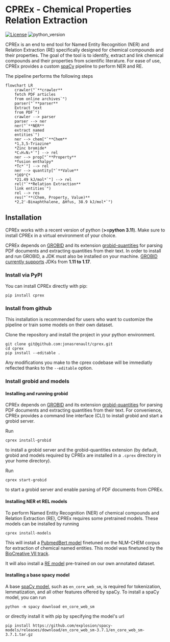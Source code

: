 # CPREx - Chemical Properties Relation Extraction

[![License](https://img.shields.io/badge/License-MIT-yellow)](LICENSE)
![python_version](https://img.shields.io/badge/Python-%3E=3.11-blue)

CPREx is an end to end tool for Named Entity Recognition (NER) and Relation Extraction (RE) specifically designed for chemical compounds and their properties. The goal of the tool is to identify, extract and link chemical compounds and their properties from scientific literature. For ease of use, CPREx provides a custom [spaCy](https://spacy.io/) pipeline to perform NER and RE.

The pipeline performs the following steps

```mermaid
flowchart LR
    crawler("`**crawler**
    fetch PDF articles
    from online archives`")
    parser("`**parser**
    Extract text
    from PDF`")
    crawler --> parser
    parser --> ner
    ner("`**NER**
    extract named
    entities`")
    ner --> chem["`**Chem**
    *1,3,5-Triazine*
    *Zinc bromide*
    *C₃H₄N₂*`"] --> rel
    ner --> prop["`**Property**
    *fusion enthalpy*
    *Tc*`"] --> rel
    ner --> quantity["`**Value**
    *169°C*
    *21.49 kJ/mol*`"] --> rel
    rel("`**Relation Extraction**
    link entities`")
    rel --> res
    res("`**(Chem, Property, Value)**
    *2,2'-Binaphthalene, ΔHfus, 38.9 kJ/mol*`")
```

## Installation

CPREx works with a recent version of python (**>=python 3.11**). Make sure to install CPREx in a virtual environment of your choice.

CPREx depends on [GROBID](https://github.com/kermitt2/grobid) and its extension [grobid-quantities](https://github.com/lfoppiano/grobid-quantities) for parsing PDF documents and extracting quantities from their text. In order to install and run GROBID, a JDK must also be installed on your machine. [GROBID currently supports](https://grobid.readthedocs.io/en/latest/Install-Grobid/) JDKs from **1.11 to 1.17**.

### Install via PyPI

You can install CPREx directly with pip:

```console
pip install cprex
```

### Install from github

This installation is recommended for users who want to customize the pipeline or train some models on their own dataset.

Clone the repository and install the project in your python environment.

```console
git clone git@github.com:jonasrenault/cprex.git
cd cprex
pip install --editable .
```

Any modifications you make to the cprex codebase will be immediatly reflected thanks to the `--editable` option.

### Install grobid and models

#### Installing and running grobid

CPREx depends on [GROBID](https://github.com/kermitt2/grobid) and its extension [grobid-quantities](https://github.com/lfoppiano/grobid-quantities) for parsing PDF documents and extracting quantities from their text. For convenience, CPREx provides a command line interface (CLI) to install grobid and start a grobid server.

Run

```console
cprex install-grobid
```

to install a grobid server and the grobid-quantities extension (by default, grobid and models required by CPREx are installed in a `.cprex` directory in your home directory).

Run

```console
cprex start-grobid
```

to start a grobid server and enable parsing of PDF documents from CPREx.

#### Installing NER et REL models

To perform Named Entity Recognition (NER) of chemical compounds and Relation Extraction (RE), CPREx requires some pretrained models. These models can be installed by running

```console
cprex install-models
```

This will install a [PubmedBert model](https://ftp.ncbi.nlm.nih.gov/pub/lu/BC7-NLM-Chem-track/) finetuned on the NLM-CHEM corpus for extraction of chemical named entities. This model was finetuned by the [BioCreative VII track](https://biocreative.bioinformatics.udel.edu/tasks/biocreative-vii/track-2/).

It will also install a [RE model](https://github.com/jonasrenault/cprex/releases/tag/v0.4.0) pre-trained on our own annotated dataset.

#### Installing a base spacy model

A base [spaCy model](https://github.com/explosion/spacy-models/releases), such as `en_core_web_sm`, is required for tokenization, lemmatization, and all other features offered by spaCy. To install a spaCy model, you can run

```console
python -m spacy download en_core_web_sm
```

or directly install it with pip by specifying the model's url

```console
pip install https://github.com/explosion/spacy-models/releases/download/en_core_web_sm-3.7.1/en_core_web_sm-3.7.1.tar.gz
```
